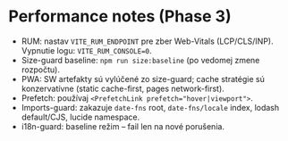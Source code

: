 # Performance notes (Phase 3)
- RUM: nastav `VITE_RUM_ENDPOINT` pre zber Web-Vitals (LCP/CLS/INP). Vypnutie logu: `VITE_RUM_CONSOLE=0`.
- Size-guard baseline: `npm run size:baseline` (po vedomej zmene rozpočtu).
- PWA: SW artefakty sú vylúčené zo size-guard; cache stratégie sú konzervatívne (static cache-first, pages network-first).
- Prefetch: používaj `<PrefetchLink prefetch="hover|viewport">`.
- Imports-guard: zakazuje `date-fns` root, `date-fns/locale` index, lodash default/CJS, lucide namespace.
- i18n-guard: baseline režim – fail len na nové porušenia.
